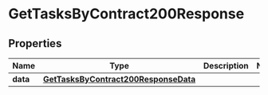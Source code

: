 

# GetTasksByContract200Response


## Properties

| Name | Type | Description | Notes |
|------------ | ------------- | ------------- | -------------|
|**data** | [**GetTasksByContract200ResponseData**](GetTasksByContract200ResponseData.md) |  |  |



